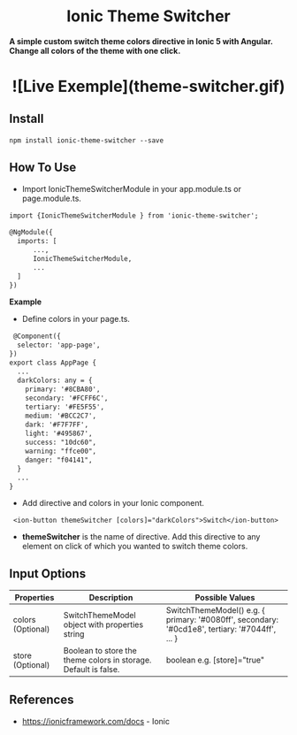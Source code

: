 <h1 align="center">Ionic Theme Switcher</h1>
<h4>A simple custom switch theme colors directive in Ionic 5 with Angular. Change all colors of the theme with one click.</h4>
<h1 align="center">
![Live Exemple](theme-switcher.gif)
 </h1>

 <h2>Install</h2>
 
```
npm install ionic-theme-switcher --save

```
<h2>How To Use</h2>

- Import IonicThemeSwitcherModule in your app.module.ts or page.module.ts.
```
import {IonicThemeSwitcherModule } from 'ionic-theme-switcher';
```
```
@NgModule({
  imports: [
      ...,
      IonicThemeSwitcherModule,
      ...
  ]
})
```

**Example**

 - Define colors in your page.ts.
```
 @Component({
  selector: 'app-page',
})
export class AppPage {
  ...
  darkColors: any = {
    primary: '#8CBA80',
    secondary: '#FCFF6C',
    tertiary: '#FE5F55',
    medium: '#BCC2C7',
    dark: '#F7F7FF',
    light: '#495867',
    success: "10dc60",
    warning: "ffce00",
    danger: "f04141",
  }
  ...
}

```
 - Add directive and colors in your Ionic component.
```
 <ion-button themeSwitcher [colors]="darkColors">Switch</ion-button>
```
- **themeSwitcher** is the name of directive. Add this directive to any element on click of which you wanted to switch theme colors.

<h2>Input Options</h2>

Properties | Description | Possible Values
---|---|---
colors (Optional)| SwitchThemeModel object with properties string | SwitchThemeModel() e.g. { primary: '#0080ff', secondary: '#0cd1e8', tertiary: '#7044ff', ... }
store (Optional)| Boolean to store the theme colors in storage. Default is false. | boolean e.g. [store]="true"

<h2>References</h2>

* https://ionicframework.com/docs - Ionic


